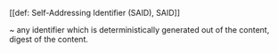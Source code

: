 [[def: Self-Addressing Identifier (SAID), SAID]]

~ any identifier which is deterministically generated out of the content, digest of the content.
